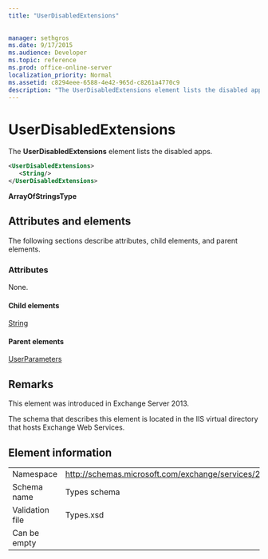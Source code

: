 ```yaml
---
title: "UserDisabledExtensions"
 
 
manager: sethgros
ms.date: 9/17/2015
ms.audience: Developer
ms.topic: reference
ms.prod: office-online-server
localization_priority: Normal
ms.assetid: c8294eee-6588-4e42-965d-c8261a4770c9
description: "The UserDisabledExtensions element lists the disabled apps."
---
```


# UserDisabledExtensions

The **UserDisabledExtensions** element lists the disabled apps. 
  
```XML
<UserDisabledExtensions>
   <String/>
</UserDisabledExtensions>
```

 **ArrayOfStringsType**
## Attributes and elements

The following sections describe attributes, child elements, and parent elements.
  
### Attributes

None.
  
#### Child elements

[String](string.md)
  
#### Parent elements

[UserParameters](userparameters.md)
  
## Remarks

This element was introduced in Exchange Server 2013.
  
The schema that describes this element is located in the IIS virtual directory that hosts Exchange Web Services.
  
## Element information

|||
|:-----|:-----|
|Namespace  <br/> |http://schemas.microsoft.com/exchange/services/2006/types  <br/> |
|Schema name  <br/> |Types schema  <br/> |
|Validation file  <br/> |Types.xsd  <br/> |
|Can be empty  <br/> ||
   

